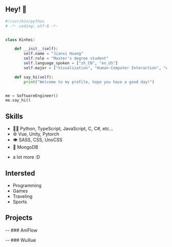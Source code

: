 <!--
**BENIMALS9/BENIMALS9** is a ✨ _special_ ✨ repository because its `README.md` (this file) appears on your GitHub profile.

Here are some ideas to get you started:

- 🔭 I’m currently working on ...
- 🌱 I’m currently learning ...
- 👯 I’m looking to collaborate on ...
- 🤔 I’m looking for help with ...
- 💬 Ask me about ...
- 📫 How to reach me: ...
- 😄 Pronouns: ...
- ⚡ Fun fact: ...
-->

## Hey! 👋
```python
#!/usr/bin/python
# -*- coding: utf-8 -*-


class Kinhei:

    def __init__(self):
        self.name = "Jianxi Huang"
        self.role = "Master's degree student"
        self.language_spoken = ["zh_CN", "en_US"]
        self.major = ["Visualization", "Human-Computer Interaction", "Artificial Intelligence"]

    def say_hi(self):
        print("Welcome to my profile, hope you have a good day!")


me = SoftwareEngineer()
me.say_hi()
```

## Skills
- 👨‍💻 Python, TypeScript, JavaScript, C, C#, etc...
- ⚙️ Vue, Unity, Pytorch
- 👁️ SASS, CSS, UnoCSS
- 💽 MongoDB
+ a lot more :D

## Intersted 
- Programming
- Games
- Traveling
- Sports

## Projects
-- ### AniFlow


-- ### WuXue



